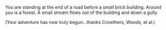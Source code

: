 You are standing at the end of a road before a small brick
building.  Around you is a forest.  A small stream flows out
of the building and down a gully.

(Your adventure has now truly begun...thanks Crowthers, Woods, et al.)

